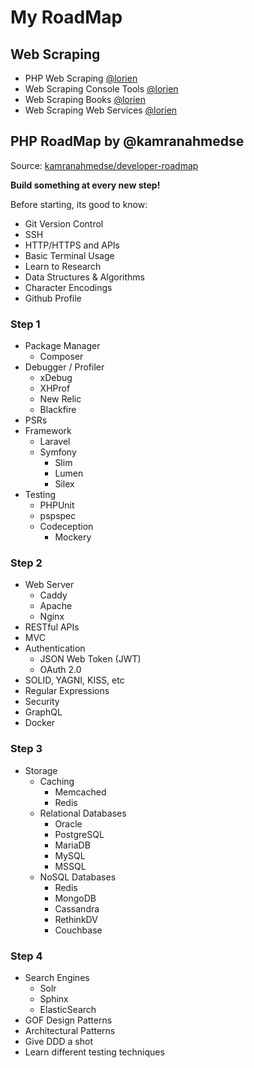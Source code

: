 # My RoadMap

## Web Scraping

- PHP Web Scraping [@lorien](https://github.com/lorien/awesome-web-scraping/blob/master/php.md#php-web-scraping)
- Web Scraping Console Tools [@lorien](https://github.com/lorien/awesome-web-scraping/blob/master/console_tools.md#console-tools)
- Web Scraping Books [@lorien](https://github.com/lorien/awesome-web-scraping/blob/master/books.md)
- Web Scraping Web Services [@lorien](https://github.com/lorien/awesome-web-scraping/blob/master/web_services.md)

## PHP RoadMap by @kamranahmedse

Source: [kamranahmedse/developer-roadmap](https://github.com/kamranahmedse/developer-roadmap)

**Build something at every new step!**

Before starting, its good to know:

- Git Version Control
- SSH
- HTTP/HTTPS and APIs
- Basic Terminal Usage
- Learn to Research
- Data Structures & Algorithms
- Character Encodings
- Github Profile

### Step 1

- Package Manager
    - Composer
- Debugger / Profiler
    - xDebug
    - XHProf
    - New Relic
    - Blackfire
- PSRs
- Framework
    - Laravel
    - Symfony
        - Slim
        - Lumen
        - Silex
- Testing
    - PHPUnit
    - pspspec
    - Codeception
        - Mockery

### Step 2

- Web Server
    - Caddy
    - Apache
    - Nginx
- RESTful APIs
- MVC
- Authentication
    - JSON Web Token (JWT)
    - OAuth 2.0
- SOLID, YAGNI, KISS, etc
- Regular Expressions
- Security
- GraphQL
- Docker

### Step 3

- Storage
    - Caching
        - Memcached
        - Redis
    - Relational Databases
        - Oracle
        - PostgreSQL
        - MariaDB
        - MySQL
        - MSSQL
    - NoSQL Databases
        - Redis
        - MongoDB
        - Cassandra
        - RethinkDV
        - Couchbase

### Step 4

- Search Engines
    - Solr
    - Sphinx
    - ElasticSearch
- GOF Design Patterns
- Architectural Patterns
- Give DDD a shot
- Learn different testing techniques

